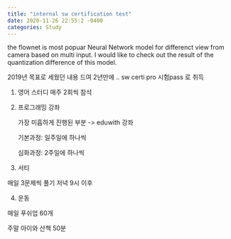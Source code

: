 ```yaml
---
title: "internal sw certification test"
date: 2020-11-26 22:55:2 -0400
categories: Study
---
```


the flownet is most popuar Neural Network model for differenct view from camera based on multi input. 
I would like to check out the result of the quantization difference of this model. 

2019년 목표로 세웠던 내용 
드여 2년만에 ..  sw certi pro 시험pass 로 취득 


1. 영어  스터디 매주 2회씩 참석

2. 프로그래밍 강좌

    가장 미흡하게 진행된 부분 -> eduwith 강좌

    기본과정: 일주일에 하나씩

    심화과정: 2주일에 하나씩

   

3. 서티

매일 3문제씩 풀기 저녁 9시 이후


4. 운동 

매일 푸쉬업 60개 

주말 아이와 산책 50분 



 

